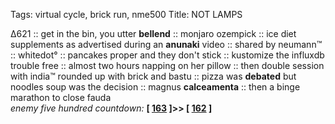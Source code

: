 Tags: virtual cycle, brick run, nme500
Title: NOT LAMPS
  
∆621 :: get in the bin, you utter **bellend** :: monjaro ozempick :: ice diet supplements as advertised during an **anunaki** video :: shared by neumann™ :: whitedot° :: pancakes proper and they don't stick :: kustomize the influxdb trouble free :: almost two hours napping on her pillow :: then double session with india™ rounded up with brick and bastu :: pizza was **debated** but noodles soup was the decision :: magnus **calceamenta** :: then a binge marathon to close fauda  
_enemy five hundred countdown:_  **[ [163](https://www.allmusic.com/album/at-folsom-prison-mw0000257048) ]>> [ [162](https://www.allmusic.com/album/boxer-mw0000580600) ]**  
